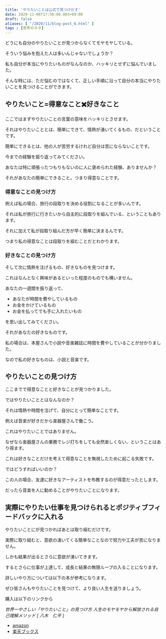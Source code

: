 ```yaml
---
title: 'やりたいことは公式で見つけだす'
date: 2020-11-06T17:50:00.003+09:00
draft: false
aliases: [ "/2020/11/blog-post_6.html" ]
tags : [思考のネタ]
---
```


どうにも自分のやりたいことが見つからなくてモヤモヤしている。

そういう悩みを抱えた人は多いんじゃないでしょうか？

私も自分が本当にやりたいものがなんなのか、ハッキリとせずに悩んでいました。

そんな時には、ただ悩むのではなくて、正しい手順に沿って自分の本当にやりたいことを見つけることができます。


## やりたいこと=得意なこと✖️好きなこと
ここではまずやりたいことの言葉の意味をハッキリとさせます。

それはやりたいこととは、簡単にできて、情熱が湧いてくるもの、だということです。

簡単にできるとは、他の人が苦労するけれど自分は苦にならないことです。

今までの経験を振り返ってみてください。

あなたは特に頑張ったつもりもないのに人に褒められた経験、ありませんか？

それがあなたの簡単にできること。つまり得意なことです。

### 得意なことの見つけ方

例えば私の場合、旅行の段取りを決める役割になることが多いんです。

それは私が旅行に行きたいから自主的に段取りを組んでいる、ということもあります。

それに加えて私が段取り組んだ方が早く簡単に決まるんです。

つまり私の得意なことは段取りを組むことだとわかります。

### 好きなことの見つけ方[](#好きなことの見つけ方 "好きなことの見つけ方")

そして次に情熱を注げるもの、好きなものを見つけます。

これはなんとなく興味があるといった程度のものでも構いません。

あなたの一週間を振り返って、

*   あなたが時間を費やしているもの
*   お金をかけているもの
*   お金を払ってでも手に入れたいもの

を思い出してみてください。

それがあなたの好きなものです。

私の場合は、本屋さんで小説や音楽雑誌に時間を費やしていることが分かりました。

なので私の好きなものは、小説と音楽です。

## やりたいことの見つけ方[](#やりたいことの見つけ方 "やりたいことの見つけ方")


ここまでで得意なことと好きなことが見つかりました。

ではやりたいこととはなんなのか？

それは情熱や時間を注げて、自分にとって簡単なことです。

例えば音楽が好きだから楽器屋さんで働こう。

これはやりたいことではありません。

なぜなら楽器屋さんの業務でレジ打ちをしても全然楽しくない、ということはあり得ます。

これは好きなことだけを考えて得意なことを無視したために起こる失敗です。

ではどうすればいいのか？

この人の場合、友達に好きなアーティストを布教するのが得意だったとします。

だったら音楽を人に勧めることがやりたいことになります。

## 実際にやりたい仕事を見つけられるとポジティブフィードバックに入れる[](#実際にやりたい仕事を見つけられるとポジティブフィードバックに入れる "実際にやりたい仕事を見つけられるとポジティブフィードバックに入れる")

やりたいことにが見つかればあとは取り組むだけです。

実際に取り組むと、意欲の湧いてくる簡単なことなので努力や工夫が苦になりません。

しかも結果が出るとさらに意欲が湧いてきます。

するとさらに仕事が上達して、成長と結果の無限ループの入ることになります。

詳しいやり方については以下の本が参考になります。

ぜひ皆さんもやりたいことを見つけて、より良い人生を送りましょう。

購入は以下のリンクから

*世界一やさしい「やりたいこと」の見つけ方 人生のモヤモヤから解放される自己理解メソッド [ 八木　仁平 ]*
- [amazon](https://amzn.to/2Xws6an)
- [楽天ブックス](https://hb.afl.rakuten.co.jp/ichiba/1b0a2d31.d22da597.1b0a2d32.91386760/?pc=https%3A%2F%2Fitem.rakuten.co.jp%2Fbook%2F16303452%2F&link_type=hybrid_url&ut=eyJwYWdlIjoiaXRlbSIsInR5cGUiOiJoeWJyaWRfdXJsIiwic2l6ZSI6IjI0MHgyNDAiLCJuYW0iOjEsIm5hbXAiOiJyaWdodCIsImNvbSI6MSwiY29tcCI6ImRvd24iLCJwcmljZSI6MSwiYm9yIjoxLCJjb2wiOjEsImJidG4iOjEsInByb2QiOjAsImFtcCI6ZmFsc2V9)